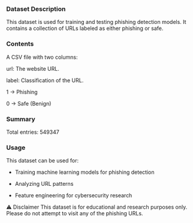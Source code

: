 ### Dataset Description

This dataset is used for training and testing phishing detection models. It contains a collection of URLs labeled as either phishing or safe.

###  Contents

A CSV file with two columns:

url: The website URL.

label: Classification of the URL.

1 → Phishing

0 → Safe (Benign)

###  Summary

Total entries: 549347

###  Usage

This dataset can be used for:

 - Training machine learning models for phishing detection

 - Analyzing URL patterns

 - Feature engineering for cybersecurity research

⚠️ Disclaimer
This dataset is for educational and research purposes only. Please do not attempt to visit any of the phishing URLs.
